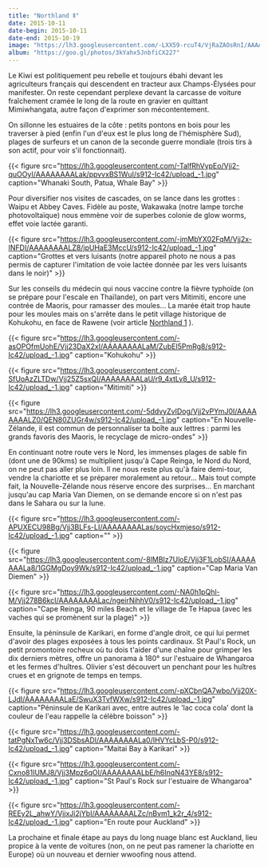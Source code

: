 ```yaml
---
title: "Northland Ⅱ"
date: 2015-10-11
date-begin: 2015-10-11
date-end: 2015-10-19
image: "https://lh3.googleusercontent.com/-LXX59-rcuT4/VjRaZAOsRnI/AAAAAAAAK7c/j28SpBUASyo/s912-Ic42/upload_-1.jpg"
album: "https://goo.gl/photos/3kYahx5JnbfiCX227"
---
```


Le Kiwi est politiquement peu rebelle et toujours ébahi devant les agriculteurs français qui descendent en tracteur aux Champs-Élysées pour manifester. On reste cependant perplexe devant la carcasse de voiture fraîchement cramée le long de la route en gravier en quittant Mimiwhangata, autre façon d'exprimer son mécontentement.

On sillonne les estuaires de la côte : petits pontons en bois pour les traverser à pied (enfin l'un d'eux est le plus long de l'hémisphère Sud), plages de surfeurs et un canon de la seconde guerre mondiale (trois tirs à son actif, pour voir s'il fonctionnait).

{{< figure src="https://lh3.googleusercontent.com/-TalfRhVypEo/Vjj2-quOOyI/AAAAAAAALak/ppvvxBS1WuI/s912-Ic42/upload_-1.jpg" caption="Whanaki South, Patua, Whale Bay" >}}

Pour diversifier nos visites de cascades, on se lance dans les grottes : Waipu et Abbey Caves. Fidèle au poste, Wakawaka (notre lampe torche photovoltaïque) nous emmène voir de superbes colonie de glow worms, effet voie lactée garanti.

{{< figure src="https://lh3.googleusercontent.com/-jmMbYX02FqM/Vjj2x-INFDI/AAAAAAAALZ8/jpUHaE3MccU/s912-Ic42/upload_-1.jpg" caption="Grottes et vers luisants (notre appareil photo ne nous a pas permis de capturer l'imitation de voie lactée donnée par les vers luisants dans le noir)" >}}

Sur les conseils du médecin qui nous vaccine contre la fièvre typhoïde (on se prépare pour l'escale en Thaïlande), on part vers Mitimiti, encore une contrée de Maoris, pour ramasser des moules... La marée était trop haute pour les moules mais on s'arrête dans le petit village historique de Kohukohu, en face de Rawene (voir article [Northland 1](/articles/2015/09/northland-1/) ).

{{< figure src="https://lh3.googleusercontent.com/-asOPOfmUohE/Vjj23DaX2xI/AAAAAAAALaM/ZubEI5PmRg8/s912-Ic42/upload_-1.jpg" caption="Kohukohu" >}}

{{< figure src="https://lh3.googleusercontent.com/-SfUoAzZLTDw/Vjj25Z5sxQI/AAAAAAAALaU/r9_4xtLv8_U/s912-Ic42/upload_-1.jpg" caption="Mitimiti" >}}


{{< figure src="https://lh3.googleusercontent.com/-5ddvyZvIDog/Vjj2vPYmJ0I/AAAAAAAALZ0/QEN80ZUGr4w/s912-Ic42/upload_-1.jpg" caption="En Nouvelle-Zélande, il est commun de personnaliser ta boîte aux lettres : parmi les grands favoris des Maoris, le recyclage de micro-ondes" >}}

En continuant notre route vers le Nord, les immenses plages de sable fin (dont une de 90kms) se multiplient jusqu'à Cape Reinga, le Nord du Nord, on ne peut pas aller plus loin. Il ne nous reste plus qu'à faire demi-tour, vendre la chariotte et se préparer moralement au retour... Mais tout compte fait, la Nouvelle-Zélande nous réserve encore des surprises... En marchant jusqu'au cap Maria Van Diemen, on se demande encore si on n'est pas dans le Sahara ou sur la lune.

{{< figure src="https://lh3.googleusercontent.com/-APUXECU98Bg/Vjj3BLFs-LI/AAAAAAAALas/soycHxmjeso/s912-Ic42/upload_-1.jpg" caption="" >}}

{{< figure src="https://lh3.googleusercontent.com/-8lMBIz7UloE/Vjj3F1LobSI/AAAAAAAALa8/1GGMgDoy9Wk/s912-Ic42/upload_-1.jpg" caption="Cap Maria Van Diemen" >}}

{{< figure src="https://lh3.googleusercontent.com/-NA0h1pQhl-M/Vjj278B6kcI/AAAAAAAALac/ngeirNihhV0/s912-Ic42/upload_-1.jpg" caption="Cape Reinga, 90 miles Beach et le village de Te Hapua (avec les vaches qui se promènent sur la plage)" >}}

Ensuite, la péninsule de Karikari, en forme d'angle droit, ce qui lui permet d'avoir des plages exposées à tous les points cardinaux. St Paul's Rock, un petit promontoire rocheux où tu dois t'aider d'une chaîne pour grimper les dix derniers mètres, offre un panorama à 180° sur l'estuaire de Whangaroa et les fermes d'huîtres. Olivier s'est découvert un penchant pour les huîtres crues et en grignote de temps en temps. 

{{< figure src="https://lh3.googleusercontent.com/-pXCbnQA7wbo/Vjj20X-LJdI/AAAAAAAALaE/SwuX3TvfWXw/s912-Ic42/upload_-1.jpg" caption="Péninsule de Karikari avec, entre autres le 'lac coca cola' dont la couleur de l'eau rappelle la célèbre boisson" >}}

{{< figure src="https://lh3.googleusercontent.com/-tatPgNxTw6c/Vjj3DSbsADI/AAAAAAAALa0/IHVYcLbS-P0/s912-Ic42/upload_-1.jpg" caption="Maitai Bay à Karikari" >}}

{{< figure src="https://lh3.googleusercontent.com/-Cxno81IUMJ8/Vjj3Mpz6qOI/AAAAAAAALbE/h6InqN43YE8/s912-Ic42/upload_-1.jpg" caption="St Paul's Rock sur l'estuaire de Whangaroa" >}}

{{< figure src="https://lh3.googleusercontent.com/-REEy2L_ahwY/VjjxJi2jYbI/AAAAAAAALZc/nBvm1_k2r_4/s912-Ic42/upload_-1.jpg" caption="En route pour Auckland" >}}

La prochaine et finale étape au pays du long nuage blanc est Auckland, lieu propice à la vente de voitures (non, on ne peut pas ramener la chariotte en Europe) où un nouveau et dernier wwoofing nous attend.






